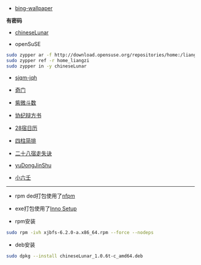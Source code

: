 ## 

- [bing-wallpaper](https://github.com/Aquarian-Age/ccal/releases/tag/bing-wallpaper)

**有密码**

- [chineseLunar](https://github.com/Aquarian-Age/ccal/releases/tag/chineseLunar)

- openSuSE
```bash
sudo zypper ar -f http://download.opensuse.org/repositories/home:/liangzi/openSUSE_Tumbleweed/home:liangzi.repo
sudo zypper ref -r home_liangzi
sudo zypper in -y chineseLunar
```

- [sjqm-jqh](https://github.com/Aquarian-Age/ccal/releases/tag/sjqm-jqh)


- [奇门](https://github.com/Aquarian-Age/ccal/releases/tag/qm-govcl)


- [紫微斗数](https://github.com/Aquarian-Age/ccal/releases/tag/zwds-govcl)


- [协纪辩方书](https://github.com/Aquarian-Age/ccal/releases/tag/xjbfs)


- [28宿日历](https://github.com/Aquarian-Age/ccal/releases/tag/28%E5%AE%BF%E6%97%A5%E5%8E%86)


- [四柱简排](https://github.com/Aquarian-Age/ccal/releases/tag/sizhu)


- [二十八宿走失诀](https://github.com/Aquarian-Age/ccal/releases/tag/zouShi)


- [yuDongJinShu](https://github.com/Aquarian-Age/ccal/releases/tag/yuDongJinShu)


- [小六壬](https://github.com/Aquarian-Age/ccal/releases/tag/xiaoliuren)


---

- rpm ded打包使用了[nfpm](https://github.com/goreleaser/nfpm)

- exe打包使用了[Inno Setup](https://jrsoftware.org/isinfo.php)

- rpm安装

```bash
sudo rpm -ivh xjbfs-6.2.0-a.x86_64.rpm --force --nodeps
```

- deb安装
```bash
sudo dpkg --install chineseLunar_1.0.6t-c_amd64.deb
```
